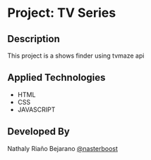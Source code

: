 # Project: TV Series

## Description
This project is a shows finder using tvmaze api

## Applied Technologies
- HTML
- CSS
- JAVASCRIPT

## Developed By
Nathaly Riaño Bejarano [@nasterboost](https://twitter.com/nasterboost)
